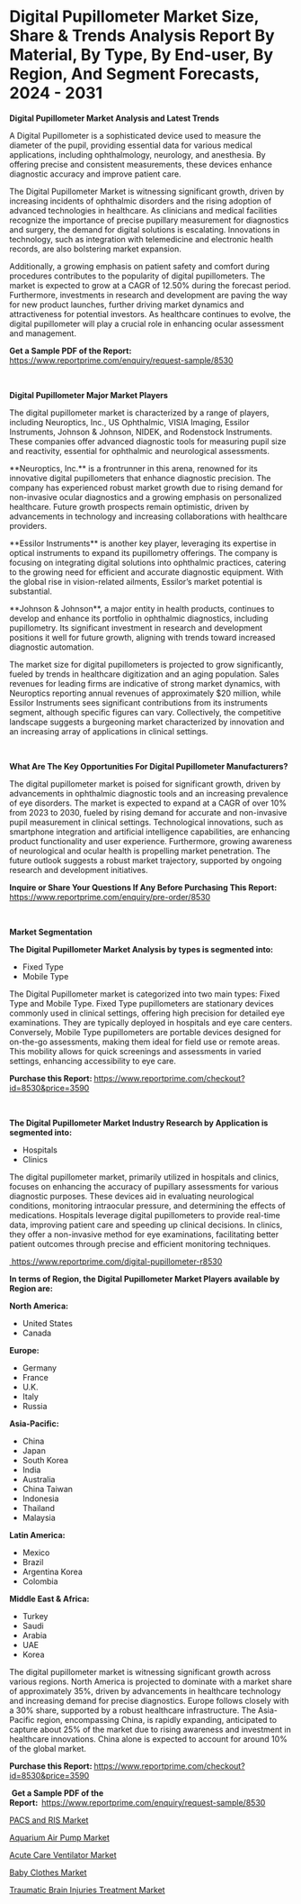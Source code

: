 <p><h1>Digital Pupillometer Market Size, Share & Trends Analysis Report By Material, By Type, By End-user, By Region, And Segment Forecasts, 2024 - 2031</h1></p><p><strong>Digital Pupillometer Market Analysis and Latest Trends</strong></p>
<p><p>A Digital Pupillometer is a sophisticated device used to measure the diameter of the pupil, providing essential data for various medical applications, including ophthalmology, neurology, and anesthesia. By offering precise and consistent measurements, these devices enhance diagnostic accuracy and improve patient care.</p><p>The Digital Pupillometer Market is witnessing significant growth, driven by increasing incidents of ophthalmic disorders and the rising adoption of advanced technologies in healthcare. As clinicians and medical facilities recognize the importance of precise pupillary measurement for diagnostics and surgery, the demand for digital solutions is escalating. Innovations in technology, such as integration with telemedicine and electronic health records, are also bolstering market expansion.</p><p>Additionally, a growing emphasis on patient safety and comfort during procedures contributes to the popularity of digital pupillometers. The market is expected to grow at a CAGR of 12.50% during the forecast period. Furthermore, investments in research and development are paving the way for new product launches, further driving market dynamics and attractiveness for potential investors. As healthcare continues to evolve, the digital pupillometer will play a crucial role in enhancing ocular assessment and management.</p></p>
<p><strong>Get a Sample PDF of the Report:&nbsp;</strong> <a href="https://www.reportprime.com/enquiry/request-sample/8530?utm_campaign=1103&utm_medium=2&utm_source=Github&utm_content=ia&utm_term=16112024&utm_id=digital-pupillometer">https://www.reportprime.com/enquiry/request-sample/8530</a></p>
<p>&nbsp;</p>
<p><strong>Digital Pupillometer Major Market Players</strong></p>
<p><p>The digital pupillometer market is characterized by a range of players, including Neuroptics, Inc., US Ophthalmic, VISIA Imaging, Essilor Instruments, Johnson & Johnson, NIDEK, and Rodenstock Instruments. These companies offer advanced diagnostic tools for measuring pupil size and reactivity, essential for ophthalmic and neurological assessments.</p><p>**Neuroptics, Inc.** is a frontrunner in this arena, renowned for its innovative digital pupillometers that enhance diagnostic precision. The company has experienced robust market growth due to rising demand for non-invasive ocular diagnostics and a growing emphasis on personalized healthcare. Future growth prospects remain optimistic, driven by advancements in technology and increasing collaborations with healthcare providers.</p><p>**Essilor Instruments** is another key player, leveraging its expertise in optical instruments to expand its pupillometry offerings. The company is focusing on integrating digital solutions into ophthalmic practices, catering to the growing need for efficient and accurate diagnostic equipment. With the global rise in vision-related ailments, Essilor’s market potential is substantial.</p><p>**Johnson & Johnson**, a major entity in health products, continues to develop and enhance its portfolio in ophthalmic diagnostics, including pupillometry. Its significant investment in research and development positions it well for future growth, aligning with trends toward increased diagnostic automation.</p><p>The market size for digital pupillometers is projected to grow significantly, fueled by trends in healthcare digitization and an aging population. Sales revenues for leading firms are indicative of strong market dynamics, with Neuroptics reporting annual revenues of approximately $20 million, while Essilor Instruments sees significant contributions from its instruments segment, although specific figures can vary. Collectively, the competitive landscape suggests a burgeoning market characterized by innovation and an increasing array of applications in clinical settings.</p></p>
<p>&nbsp;</p>
<p><strong>What Are The Key Opportunities For Digital Pupillometer Manufacturers?</strong></p>
<p><p>The digital pupillometer market is poised for significant growth, driven by advancements in ophthalmic diagnostic tools and an increasing prevalence of eye disorders. The market is expected to expand at a CAGR of over 10% from 2023 to 2030, fueled by rising demand for accurate and non-invasive pupil measurement in clinical settings. Technological innovations, such as smartphone integration and artificial intelligence capabilities, are enhancing product functionality and user experience. Furthermore, growing awareness of neurological and ocular health is propelling market penetration. The future outlook suggests a robust market trajectory, supported by ongoing research and development initiatives.</p></p>
<p><strong>Inquire or Share Your Questions If Any Before Purchasing This Report:</strong> <a href="https://www.reportprime.com/enquiry/pre-order/8530?utm_campaign=1103&utm_medium=2&utm_source=Github&utm_content=ia&utm_term=16112024&utm_id=digital-pupillometer">https://www.reportprime.com/enquiry/pre-order/8530</a></p>
<p>&nbsp;</p>
<p><strong>Market Segmentation</strong></p>
<p><strong>The Digital Pupillometer Market Analysis by types is segmented into:</strong></p>
<p><ul><li>Fixed Type</li><li>Mobile Type</li></ul></p>
<p><p>The Digital Pupillometer market is categorized into two main types: Fixed Type and Mobile Type. Fixed Type pupillometers are stationary devices commonly used in clinical settings, offering high precision for detailed eye examinations. They are typically deployed in hospitals and eye care centers. Conversely, Mobile Type pupillometers are portable devices designed for on-the-go assessments, making them ideal for field use or remote areas. This mobility allows for quick screenings and assessments in varied settings, enhancing accessibility to eye care.</p></p>
<p><strong>Purchase this Report:&nbsp;</strong><a href="https://www.reportprime.com/checkout?id=8530&price=3590&utm_campaign=1103&utm_medium=2&utm_source=Github&utm_content=ia&utm_term=16112024&utm_id=digital-pupillometer">https://www.reportprime.com/checkout?id=8530&price=3590</a></p>
<p>&nbsp;</p>
<p><strong>The Digital Pupillometer Market Industry Research by Application is segmented into:</strong></p>
<p><ul><li>Hospitals</li><li>Clinics</li></ul></p>
<p><p>The digital pupillometer market, primarily utilized in hospitals and clinics, focuses on enhancing the accuracy of pupillary assessments for various diagnostic purposes. These devices aid in evaluating neurological conditions, monitoring intraocular pressure, and determining the effects of medications. Hospitals leverage digital pupillometers to provide real-time data, improving patient care and speeding up clinical decisions. In clinics, they offer a non-invasive method for eye examinations, facilitating better patient outcomes through precise and efficient monitoring techniques.</p></p>
<p><a href="https://www.reportprime.com/digital-pupillometer-r8530?utm_campaign=1103&utm_medium=2&utm_source=Github&utm_content=ia&utm_term=16112024&utm_id=digital-pupillometer">&nbsp;https://www.reportprime.com/digital-pupillometer-r8530</a></p>
<p><strong>In terms of Region, the Digital Pupillometer Market Players available by Region are:</strong></p>
<p>
    <p> <strong> North America: </strong>
        <ul>
            <li>United States</li>
            <li>Canada</li>
        </ul>
        </p> 
    <p> <strong> Europe: </strong>
        <ul>
            <li>Germany</li>
            <li>France</li>
            <li>U.K.</li>
            <li>Italy</li>
            <li>Russia</li>
        </ul>
        </p> 
    <p> <strong> Asia-Pacific: </strong>
        <ul>
            <li>China</li>
            <li>Japan</li>
            <li>South Korea</li>
            <li>India</li>
            <li>Australia</li>
            <li>China Taiwan</li>
            <li>Indonesia</li>
            <li>Thailand</li>
            <li>Malaysia</li>
        </ul>
        </p> 
    <p> <strong> Latin America: </strong>
        <ul>
            <li>Mexico</li>
            <li>Brazil</li>
            <li>Argentina Korea</li>
            <li>Colombia</li>
        </ul>
        </p> 
    <p> <strong> Middle East & Africa: </strong>
        <ul>
            <li>Turkey</li>
            <li>Saudi</li>
            <li>Arabia</li>
            <li>UAE</li>
            <li>Korea</li>
        </ul>
    </p>
    </p>
<p><p>The digital pupillometer market is witnessing significant growth across various regions. North America is projected to dominate with a market share of approximately 35%, driven by advancements in healthcare technology and increasing demand for precise diagnostics. Europe follows closely with a 30% share, supported by a robust healthcare infrastructure. The Asia-Pacific region, encompassing China, is rapidly expanding, anticipated to capture about 25% of the market due to rising awareness and investment in healthcare innovations. China alone is expected to account for around 10% of the global market.</p></p>
<p><strong>Purchase this Report: </strong><a href="https://www.reportprime.com/checkout?id=8530&price=3590&utm_campaign=1103&utm_medium=2&utm_source=Github&utm_content=ia&utm_term=16112024&utm_id=digital-pupillometer">https://www.reportprime.com/checkout?id=8530&price=3590</a></p>
<p>&nbsp;<strong>Get a Sample PDF of the Report:&nbsp;&nbsp;</strong><a href="https://www.reportprime.com/enquiry/request-sample/8530?utm_campaign=1103&utm_medium=2&utm_source=Github&utm_content=ia&utm_term=16112024&utm_id=digital-pupillometer">https://www.reportprime.com/enquiry/request-sample/8530</a></p>
<p><strong></strong></p>
<p><p><a href="https://issuu.com/reportprime-2/docs/pacs-and-ris-market-size-2030.pptx_1983482549fbb0?utm_campaign=1103&utm_medium=2&utm_source=Github&utm_content=ia&utm_term=16112024&utm_id=digital-pupillometer">PACS and RIS Market</a></p><p><a href="https://www.linkedin.com/pulse/aquarium-air-pump-market-industry-landscape-growth-trajectories-qzvvf?utm_campaign=1103&utm_medium=2&utm_source=Github&utm_content=ia&utm_term=16112024&utm_id=digital-pupillometer">Aquarium Air Pump Market</a></p><p><a href="https://github.com/gdfhhhj/Market-Research-Report-List-6/blob/main/acute-care-ventilator-market.md?utm_campaign=1103&utm_medium=2&utm_source=Github&utm_content=ia&utm_term=16112024&utm_id=digital-pupillometer">Acute Care Ventilator Market</a></p><p><a href="https://www.linkedin.com/pulse/baby-clothes-market-ecosystem-competitive-landscape-strategic-nwiof?utm_campaign=1103&utm_medium=2&utm_source=Github&utm_content=ia&utm_term=16112024&utm_id=digital-pupillometer">Baby Clothes Market</a></p><p><a href="https://issuu.com/reportprime-2/docs/traumatic-brain-injuries-treatment-_f6e3c4eb27483d?utm_campaign=1103&utm_medium=2&utm_source=Github&utm_content=ia&utm_term=16112024&utm_id=digital-pupillometer">Traumatic Brain Injuries Treatment Market</a></p></p>